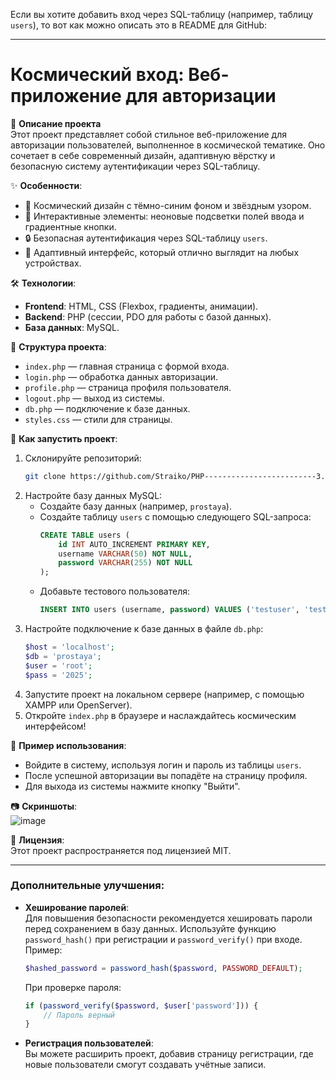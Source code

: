 Если вы хотите добавить вход через SQL-таблицу (например, таблицу `users`), то вот как можно описать это в README для GitHub:

---

# Космический вход: Веб-приложение для авторизации

🌌 **Описание проекта**  
Этот проект представляет собой стильное веб-приложение для авторизации пользователей, выполненное в космической тематике. Оно сочетает в себе современный дизайн, адаптивную вёрстку и безопасную систему аутентификации через SQL-таблицу.  

✨ **Особенности**:  
- 🌠 Космический дизайн с тёмно-синим фоном и звёздным узором.  
- 🚀 Интерактивные элементы: неоновые подсветки полей ввода и градиентные кнопки.  
- 🔒 Безопасная аутентификация через SQL-таблицу `users`.  
- 📱 Адаптивный интерфейс, который отлично выглядит на любых устройствах.  

🛠 **Технологии**:  
- **Frontend**: HTML, CSS (Flexbox, градиенты, анимации).  
- **Backend**: PHP (сессии, PDO для работы с базой данных).  
- **База данных**: MySQL.  

📂 **Структура проекта**:  
- `index.php` — главная страница с формой входа.  
- `login.php` — обработка данных авторизации.  
- `profile.php` — страница профиля пользователя.  
- `logout.php` — выход из системы.  
- `db.php` — подключение к базе данных.  
- `styles.css` — стили для страницы.  

🚀 **Как запустить проект**:  
1. Склонируйте репозиторий:  
   ```bash
   git clone https://github.com/Straiko/PHP-------------------------3.git
   ```
2. Настройте базу данных MySQL:  
   - Создайте базу данных (например, `prostaya`).  
   - Создайте таблицу `users` с помощью следующего SQL-запроса:  
     ```sql
     CREATE TABLE users (
         id INT AUTO_INCREMENT PRIMARY KEY,
         username VARCHAR(50) NOT NULL,
         password VARCHAR(255) NOT NULL
     );
     ```
   - Добавьте тестового пользователя:  
     ```sql
     INSERT INTO users (username, password) VALUES ('testuser', 'testpassword');
     ```
3. Настройте подключение к базе данных в файле `db.php`:  
   ```php
   $host = 'localhost';
   $db = 'prostaya';
   $user = 'root';
   $pass = '2025';
   ```
4. Запустите проект на локальном сервере (например, с помощью XAMPP или OpenServer).  
5. Откройте `index.php` в браузере и наслаждайтесь космическим интерфейсом!  

🌟 **Пример использования**:  
- Войдите в систему, используя логин и пароль из таблицы `users`.  
- После успешной авторизации вы попадёте на страницу профиля.  
- Для выхода из системы нажмите кнопку "Выйти".  

📷 **Скриншоты**:  
![image](https://github.com/user-attachments/assets/abae73c2-a84d-46ca-b1b8-4e201b1bee79)


📄 **Лицензия**:  
Этот проект распространяется под лицензией MIT.  

---

### Дополнительные улучшения:
- **Хеширование паролей**:  
  Для повышения безопасности рекомендуется хешировать пароли перед сохранением в базу данных. Используйте функцию `password_hash()` при регистрации и `password_verify()` при входе.  
  Пример:  
  ```php
  $hashed_password = password_hash($password, PASSWORD_DEFAULT);
  ```
  При проверке пароля:  
  ```php
  if (password_verify($password, $user['password'])) {
      // Пароль верный
  }
  ```

- **Регистрация пользователей**:  
  Вы можете расширить проект, добавив страницу регистрации, где новые пользователи смогут создавать учётные записи.  


